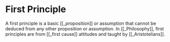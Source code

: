 # First Principle

A first principle is a basic [[_proposition]] or assumption that cannot be deduced from any other proposition or assumption. In [[_Philosophy]], first principles are from [[_first cause]] attitudes and taught by [[_Aristotelians]]. 